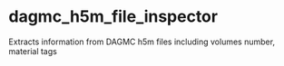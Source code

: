 # dagmc_h5m_file_inspector
Extracts information from DAGMC h5m files including volumes number, material tags
